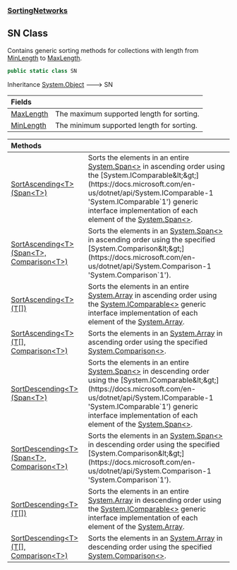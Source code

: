 ### [SortingNetworks](SortingNetworks.md 'SortingNetworks')

## SN Class

Contains generic sorting methods for collections with length from [MinLength](SortingNetworks.SN.MinLength.md 'SortingNetworks.SN.MinLength') to [MaxLength](SortingNetworks.SN.MaxLength.md 'SortingNetworks.SN.MaxLength').

```csharp
public static class SN
```

Inheritance [System.Object](https://docs.microsoft.com/en-us/dotnet/api/System.Object 'System.Object') &#129106; SN

| Fields | |
| :--- | :--- |
| [MaxLength](SortingNetworks.SN.MaxLength.md 'SortingNetworks.SN.MaxLength') | The maximum supported length for sorting. |
| [MinLength](SortingNetworks.SN.MinLength.md 'SortingNetworks.SN.MinLength') | The minimum supported length for sorting. |

| Methods | |
| :--- | :--- |
| [SortAscending&lt;T&gt;(Span&lt;T&gt;)](SortingNetworks.SN.SortAscending_T_(System.Span_T_).md 'SortingNetworks.SN.SortAscending<T>(System.Span<T>)') | Sorts the elements in an entire [System.Span&lt;&gt;](https://docs.microsoft.com/en-us/dotnet/api/System.Span-1 'System.Span`1') in ascending order using the [System.IComparable&lt;&gt;](https://docs.microsoft.com/en-us/dotnet/api/System.IComparable-1 'System.IComparable`1') generic<br/>interface implementation of each element of the [System.Span&lt;&gt;](https://docs.microsoft.com/en-us/dotnet/api/System.Span-1 'System.Span`1'). |
| [SortAscending&lt;T&gt;(Span&lt;T&gt;, Comparison&lt;T&gt;)](SortingNetworks.SN.SortAscending_T_(System.Span_T_,System.Comparison_T_).md 'SortingNetworks.SN.SortAscending<T>(System.Span<T>, System.Comparison<T>)') | Sorts the elements in an [System.Span&lt;&gt;](https://docs.microsoft.com/en-us/dotnet/api/System.Span-1 'System.Span`1') in ascending order using the specified [System.Comparison&lt;&gt;](https://docs.microsoft.com/en-us/dotnet/api/System.Comparison-1 'System.Comparison`1'). |
| [SortAscending&lt;T&gt;(T[])](SortingNetworks.SN.SortAscending_T_(T[]).md 'SortingNetworks.SN.SortAscending<T>(T[])') | Sorts the elements in an entire [System.Array](https://docs.microsoft.com/en-us/dotnet/api/System.Array 'System.Array') in ascending order using the [System.IComparable&lt;&gt;](https://docs.microsoft.com/en-us/dotnet/api/System.IComparable-1 'System.IComparable`1') generic<br/>interface implementation of each element of the [System.Array](https://docs.microsoft.com/en-us/dotnet/api/System.Array 'System.Array'). |
| [SortAscending&lt;T&gt;(T[], Comparison&lt;T&gt;)](SortingNetworks.SN.SortAscending_T_(T[],System.Comparison_T_).md 'SortingNetworks.SN.SortAscending<T>(T[], System.Comparison<T>)') | Sorts the elements in an [System.Array](https://docs.microsoft.com/en-us/dotnet/api/System.Array 'System.Array') in ascending order using the specified [System.Comparison&lt;&gt;](https://docs.microsoft.com/en-us/dotnet/api/System.Comparison-1 'System.Comparison`1'). |
| [SortDescending&lt;T&gt;(Span&lt;T&gt;)](SortingNetworks.SN.SortDescending_T_(System.Span_T_).md 'SortingNetworks.SN.SortDescending<T>(System.Span<T>)') | Sorts the elements in an entire [System.Span&lt;&gt;](https://docs.microsoft.com/en-us/dotnet/api/System.Span-1 'System.Span`1') in descending order using the [System.IComparable&lt;&gt;](https://docs.microsoft.com/en-us/dotnet/api/System.IComparable-1 'System.IComparable`1') generic<br/>interface implementation of each element of the [System.Span&lt;&gt;](https://docs.microsoft.com/en-us/dotnet/api/System.Span-1 'System.Span`1'). |
| [SortDescending&lt;T&gt;(Span&lt;T&gt;, Comparison&lt;T&gt;)](SortingNetworks.SN.SortDescending_T_(System.Span_T_,System.Comparison_T_).md 'SortingNetworks.SN.SortDescending<T>(System.Span<T>, System.Comparison<T>)') | Sorts the elements in an [System.Span&lt;&gt;](https://docs.microsoft.com/en-us/dotnet/api/System.Span-1 'System.Span`1') in descending order using the specified [System.Comparison&lt;&gt;](https://docs.microsoft.com/en-us/dotnet/api/System.Comparison-1 'System.Comparison`1'). |
| [SortDescending&lt;T&gt;(T[])](SortingNetworks.SN.SortDescending_T_(T[]).md 'SortingNetworks.SN.SortDescending<T>(T[])') | Sorts the elements in an entire [System.Array](https://docs.microsoft.com/en-us/dotnet/api/System.Array 'System.Array') in descending order using the [System.IComparable&lt;&gt;](https://docs.microsoft.com/en-us/dotnet/api/System.IComparable-1 'System.IComparable`1') generic<br/>interface implementation of each element of the [System.Array](https://docs.microsoft.com/en-us/dotnet/api/System.Array 'System.Array'). |
| [SortDescending&lt;T&gt;(T[], Comparison&lt;T&gt;)](SortingNetworks.SN.SortDescending_T_(T[],System.Comparison_T_).md 'SortingNetworks.SN.SortDescending<T>(T[], System.Comparison<T>)') | Sorts the elements in an [System.Array](https://docs.microsoft.com/en-us/dotnet/api/System.Array 'System.Array') in descending order using the specified [System.Comparison&lt;&gt;](https://docs.microsoft.com/en-us/dotnet/api/System.Comparison-1 'System.Comparison`1'). |
